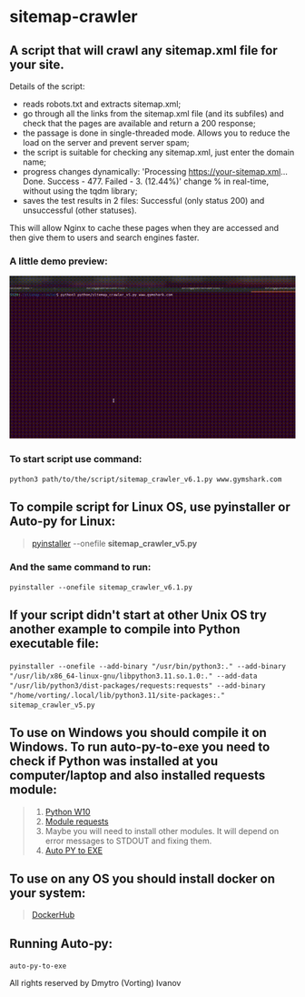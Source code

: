 # sitemap-crawler

## A script that will crawl any sitemap.xml file for your site.
Details of the script:

- reads robots.txt and extracts sitemap.xml;
- go through all the links from the sitemap.xml file (and its subfiles) and check that the pages are available and return a 200 response;
- the passage is done in single-threaded mode. Allows you to reduce the load on the server and prevent server spam;
- the script is suitable for checking any sitemap.xml, just enter the domain name;
- progress changes dynamically: 'Processing https://your-sitemap.xml... Done. Success - 477. Failed - 3. (12.44%)' change % in real-time, without using the tqdm library;
- saves the test results in 2 files: Successful (only status 200) and unsuccessful (other statuses).
  
This will allow Nginx to cache these pages when they are accessed and then give them to users and search engines faster.

### A little demo preview:
![sitemap_demo](https://github.com/dmytroiva/sitemap-crawler/blob/dev/media/sitemap_progress_bar.gif)

### To start script use command:
`python3 path/to/the/script/sitemap_crawler_v6.1.py www.gymshark.com`

## To compile script for **Linux OS**, use **pyinstaller** or Auto-py for Linux:

> [pyinstaller](https://pyinstaller.org/en/stable/installation.html "to install hit the link") --onefile **sitemap_crawler_v5.py**

### And the same command to run:
`pyinstaller --onefile sitemap_crawler_v6.1.py`

## If your script didn't start at other Unix OS try another example to compile into Python executable file:

 `pyinstaller --onefile --add-binary "/usr/bin/python3:." --add-binary "/usr/lib/x86_64-linux-gnu/libpython3.11.so.1.0:." --add-data "/usr/lib/python3/dist-packages/requests:requests" --add-binary "/home/vorting/.local/lib/python3.11/site-packages:." sitemap_crawler_v5.py`
 
 ## To use on Windows you should compile it on Windows. To run auto-py-to-exe you need to check if Python was installed at you computer/laptop and also installed requests module:
> 1. [Python W10](https://www.digitalocean.com/community/tutorials/install-python-windows-10 "to install hit the link")
> 2. [Module requests](https://stackoverflow.com/questions/17309288/importerror-no-module-named-requests "to install hit the link")
> 3. Maybe you will need to install other modules. It will depend on error messages to STDOUT and fixing them.
> 4. [Auto PY to EXE](https://dev.to/eshleron/how-to-convert-py-to-exe-step-by-step-guide-3cfi "to install hit the link")

## To use on any OS you should install docker on your system:
> [DockerHub](https://hub.docker.com/r/vorting/crawler-image "to install visit the link")

## Running Auto-py:
`auto-py-to-exe`

All rights reserved by Dmytro (Vorting) Ivanov
